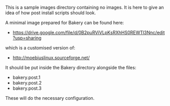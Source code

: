 This is a sample images directory containing no images. It is here to give an idea of how post install scripts should look.

A minimal image prepared for Bakery can be found here:

* https://drive.google.com/file/d/0B2puRViVLpKsRXhHS0REWTl3Nnc/edit?usp=sharing

which is a customised version of:

* http://moebiuslinux.sourceforge.net/

It should be put inside the Bakery directory alongside the files:

* bakery.post.1
* bakery.post.2
* bakery.post.3

These will do the necessary configuration.
